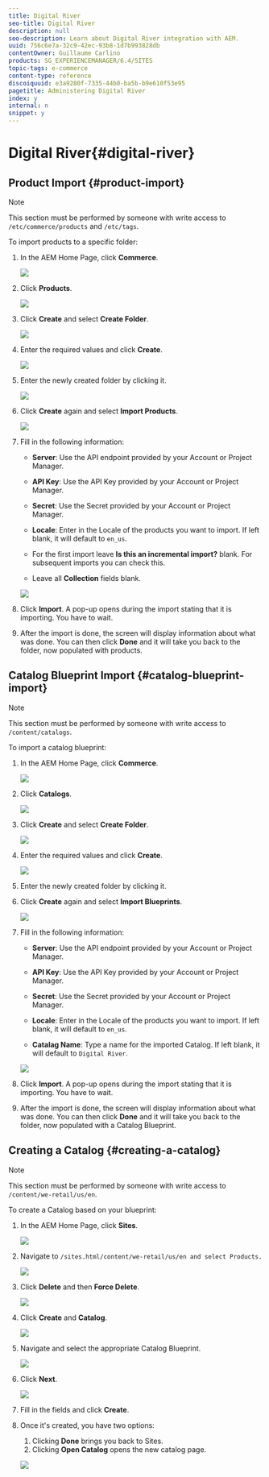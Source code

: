 ```yaml
---
title: Digital River
seo-title: Digital River
description: null
seo-description: Learn about Digital River integration with AEM.
uuid: 756c6e7a-32c9-42ec-93b8-1d7b993828db
contentOwner: Guillaume Carlino
products: SG_EXPERIENCEMANAGER/6.4/SITES
topic-tags: e-commerce
content-type: reference
discoiquuid: e3a9280f-7335-44b0-ba5b-b9e610f53e95
pagetitle: Administering Digital River
index: y
internal: n
snippet: y
---
```


# Digital River{#digital-river}

## Product Import {#product-import}

>[!NOTE]
>
>This section must be performed by someone with write access to `/etc/commerce/products` and `/etc/tags`.

To import products to a specific folder:

1. In the AEM Home Page, click **Commerce**.

   ![](assets/chlimage_1.jpeg)

1. Click **Products**.

   ![](assets/chlimage_1-1.jpeg)

1. Click **Create** and select **Create Folder**.

   ![](assets/chlimage_1-2.jpeg)

1. Enter the required values and click **Create**.

   ![](assets/chlimage_1-3.jpeg)

1. Enter the newly created folder by clicking it.

   ![](assets/chlimage_1-4.jpeg)

1. Click **Create** again and select **Import Products**.

   ![](assets/chlimage_1-5.jpeg)

1. Fill in the following information:

    * **Server**: Use the API endpoint provided by your Account or Project Manager.
    * **API Key**: Use the API Key provided by your Account or Project Manager.
    * **Secret**: Use the Secret provided by your Account or Project Manager.
    * **Locale**: Enter in the Locale of the products you want to import. If left blank, it will default to `en_us`.
    
    * For the first import leave **Is this an incremental import?** blank. For subsequent imports you can check this.
    * Leave all **Collection** fields blank.

   ![](assets/chlimage_1-6.jpeg)

1. Click **Import**. A pop-up opens during the import stating that it is importing. You have to wait.
1. After the import is done, the screen will display information about what was done. You can then click **Done** and it will take you back to the folder, now populated with products.

## Catalog Blueprint Import {#catalog-blueprint-import}

>[!NOTE]
>
>This section must be performed by someone with write access to `/content/catalogs`.

To import a catalog blueprint:

1. In the AEM Home Page, click **Commerce**.

   ![](assets/chlimage_1-7.jpeg)

1. Click **Catalogs**.

   ![](assets/chlimage_1-8.jpeg)

1. Click **Create** and select **Create Folder**.

   ![](assets/chlimage_1-9.jpeg)

1. Enter the required values and click **Create**.

   ![](assets/chlimage_1-10.jpeg)

1. Enter the newly created folder by clicking it.
1. Click **Create** again and select **Import Blueprints**.

   ![](assets/chlimage_1-11.jpeg)

1. Fill in the following information:

    * **Server**: Use the API endpoint provided by your Account or Project Manager.
    * **API Key**: Use the API Key provided by your Account or Project Manager.
    * **Secret**: Use the Secret provided by your Account or Project Manager.
    * **Locale**: Enter in the Locale of the products you want to import. If left blank, it will default to `en_us`.
    
    * **Catalag Name**: Type a name for the imported Catalog. If left blank, it will default to `Digital River`.

   ![](assets/chlimage_1-12.jpeg)

1. Click **Import**. A pop-up opens during the import stating that it is importing. You have to wait.
1. After the import is done, the screen will display information about what was done. You can then click **Done** and it will take you back to the folder, now populated with a Catalog Blueprint.

## Creating a Catalog {#creating-a-catalog}

>[!NOTE]
>
>This section must be performed by someone with write access to `/content/we-retail/us/en`.

To create a Catalog based on your blueprint:

1. In the AEM Home Page, click **Sites**.

   ![](assets/chlimage_1-13.jpeg)

1. Navigate to `/sites.html/content/we-retail/us/en and select Products.`

   ![](assets/chlimage_1-14.jpeg)

1. Click **Delete** and then **Force Delete**.

   ![](assets/chlimage_1-15.jpeg)

1. Click **Create** and **Catalog**.

   ![](assets/chlimage_1-16.jpeg)

1. Navigate and select the appropriate Catalog Blueprint.

   ![](assets/chlimage_1-17.jpeg)

1. Click **Next**.

   ![](assets/chlimage_1-18.jpeg)

1. Fill in the fields and click **Create**.
1. Once it's created, you have two options:

    1. Clicking **Done** brings you back to Sites.
    1. Clicking **Open Catalog** opens the new catalog page.

   ![](assets/chlimage_1-19.jpeg)

